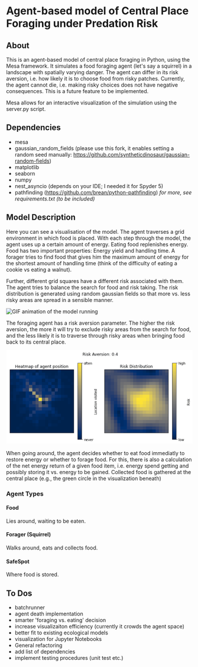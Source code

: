 # Agent-based model of Central Place Foraging under Predation Risk 

## About

This is an agent-based model of central place foraging in Python, using the Mesa framework.
It simulates a food foraging agent (let's say a squirrel) in a landscape with spatially varying danger. The agent can differ in its risk aversion, i.e. how likely it is to choose food from risky patches. Currently, the agent cannot die, i.e. making risky choices does not have negative consequences. This is a future feature to be implemented.

Mesa allows for an interactive visualization of the simulation using the server.py script.

## Dependencies

- mesa
- gaussian_random_fields (please use this fork, it enables setting a random seed manually: https://github.com/syntheticdinosaur/gaussian-random-fields)
- matplotlib
- seaborn
- numpy
- nest_asyncio (depends on your IDE; I needed it for Spyder 5)
- pathfinding (https://github.com/brean/python-pathfinding)
_for more, see requirements.txt (to be included)_

## Model Description

Here you can see a visualisation of the model. The agent traverses a grid environment in which food is placed. With each step through the model, the agent uses up a certain amount of energy. Eating food replenishes energy. Food has two important properties: Energy yield and handling time. A forager tries to find food that gives him the maximum amount of energy for the shortest amount of handling time (think of the difficulty of eating a cookie vs eating a walnut).

Further, different grid squares have a different risk associated with them. The agent tries to balance the search for food and risk taking. The risk distribution is generated using random gaussian fields so that more vs. less risky areas are spread in a sensible manner.


![GIF animation of the model running](https://github.com/syntheticdinosaur/Central-Place-Foraging/blob/master/docs/images/Model.gif)


 The foraging agent has a risk aversion parameter. The higher the risk aversion, the more it will try to exclude risky areas from the search for food, and the less likely it is to traverse through risky areas when bringing food back to its central place.
 
![Animation showing the development of paths with increasing risk aversion of foraging agent](https://github.com/syntheticdinosaur/Central-Place-Foraging/blob/master/docs/images/Simulation.gif)

When going around, the agent decides whether to eat food immediatly to restore energy or whether to forage food. For this, there is also a calculation of the net energy return of a given food item, i.e. energy spend getting and possibly storing it vs. energy to be gained.
Collected food is gathered at the central place (e.g., the green circle in the visualization beneath)

### Agent Types

#### Food
Lies around, waiting to be eaten.

#### Forager (Squirrel)
Walks around, eats and collects food.

#### SafeSpot
Where food is stored.

## To Dos

- batchrunner
- agent death implementation
- smarter 'foraging vs. eating' decision
- increase visualizaiton efficiency (currently it crowds the agent space)
- better fit to existing ecological models
- visualization for Jupyter Notebooks
- General refactoring
- add list of dependencies
- implement testing procedures (unit test etc.)
